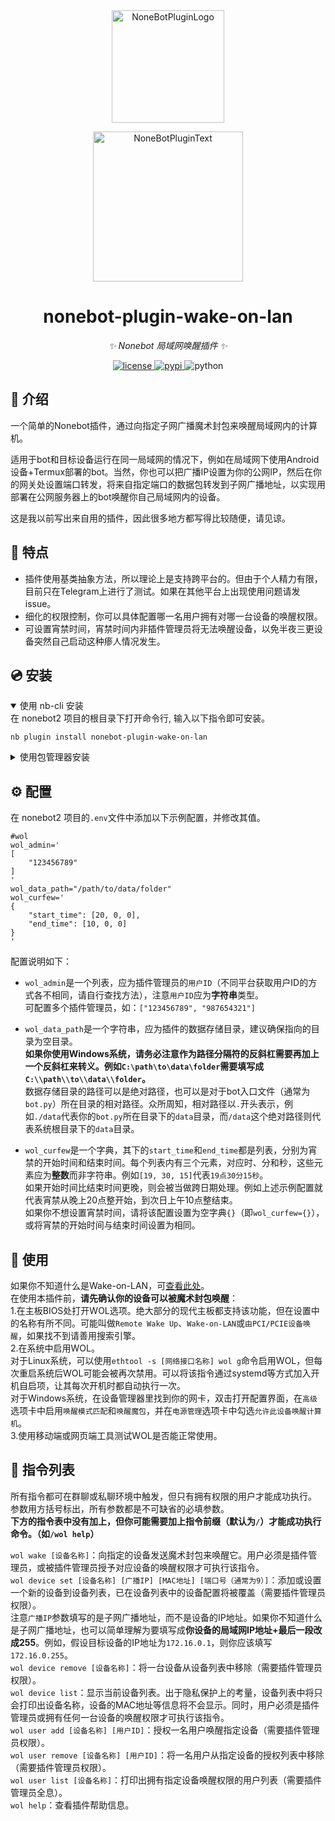 <div align="center">
  <a href="https://v2.nonebot.dev/store"><img src="https://github.com/A-kirami/nonebot-plugin-template/blob/resources/nbp_logo.png" width="180" height="180" alt="NoneBotPluginLogo"></a>
  <br>
  <p><img src="https://github.com/A-kirami/nonebot-plugin-template/blob/resources/NoneBotPlugin.svg" width="240" alt="NoneBotPluginText"></p>
</div>

<div align="center">

# nonebot-plugin-wake-on-lan

_✨ Nonebot 局域网唤醒插件 ✨_


<a href="./LICENSE">
    <img src="https://img.shields.io/github/license/tiehu/nonebot-plugin-wake-on-lan.svg" alt="license">
</a>
<a href="https://pypi.python.org/pypi/nonebot-plugin-wake-on-lan">
    <img src="https://img.shields.io/pypi/v/nonebot-plugin-wake-on-lan.svg" alt="pypi">
</a>
<img src="https://img.shields.io/badge/python-3.9+-blue.svg" alt="python">

</div>

## 📖 介绍

一个简单的Nonebot插件，通过向指定子网广播魔术封包来唤醒局域网内的计算机。  

适用于bot和目标设备运行在同一局域网的情况下，例如在局域网下使用Android设备+Termux部署的bot。当然，你也可以把广播IP设置为你的公网IP，然后在你的网关处设置端口转发，将来自指定端口的数据包转发到子网广播地址，以实现用部署在公网服务器上的bot唤醒你自己局域网内的设备。

这是我以前写出来自用的插件，因此很多地方都写得比较随便，请见谅。

## 🧩 特点

- 插件使用基类抽象方法，所以理论上是支持跨平台的。但由于个人精力有限，目前只在Telegram上进行了测试。如果在其他平台上出现使用问题请发issue。
- 细化的权限控制，你可以具体配置哪一名用户拥有对哪一台设备的唤醒权限。
- 可设置宵禁时间，宵禁时间内非插件管理员将无法唤醒设备，以免半夜三更设备突然自己启动这种瘆人情况发生。

## 💿 安装

<details open>
<summary>使用 nb-cli 安装</summary>
在 nonebot2 项目的根目录下打开命令行, 输入以下指令即可安装。

    nb plugin install nonebot-plugin-wake-on-lan

</details>

<details>
<summary>使用包管理器安装</summary>
在 nonebot2 项目的插件目录下, 打开命令行, 根据你使用的包管理器, 输入相应的安装命令。

<details>
<summary>pip</summary>

    pip install nonebot-plugin-wake-on-lan
</details>

打开 nonebot2 项目根目录下的 `pyproject.toml` 文件, 在 `[tool.nonebot]` 部分追加写入

    plugins = ["nonebot_plugin_wol"]

</details>

## ⚙️ 配置

在 nonebot2 项目的`.env`文件中添加以下示例配置，并修改其值。

    #wol
    wol_admin='
    [
        "123456789"
    ]
    '
    wol_data_path="/path/to/data/folder"
    wol_curfew='
    {
        "start_time": [20, 0, 0],
        "end_time": [10, 0, 0]
    }
    '

配置说明如下：
- `wol_admin`是一个列表，应为插件管理员的`用户ID`（不同平台获取用户ID的方式各不相同，请自行查找方法），注意`用户ID`应为**字符串**类型。  
可配置多个插件管理员，如：`["123456789", "987654321"]`

- `wol_data_path`是一个字符串，应为插件的数据存储目录，建议确保指向的目录为空目录。  
**如果你使用Windows系统，请务必注意作为路径分隔符的反斜杠需要再加上一个反斜杠来转义。例如`C:\path\to\data\folder`需要填写成`C:\\path\\to\\data\\folder`。**  
数据存储目录的路径可以是绝对路径，也可以是对于bot入口文件（通常为`bot.py`）所在目录的相对路径。众所周知，相对路径以`.`开头表示，例如`./data`代表你的`bot.py`所在目录下的`data`目录，而`/data`这个绝对路径则代表系统根目录下的`data`目录。

- `wol_curfew`是一个字典，其下的`start_time`和`end_time`都是列表，分别为宵禁的开始时间和结束时间。每个列表内有三个元素，对应时、分和秒，这些元素应为**整数**而非字符串。例如`[19, 30, 15]`代表`19点30分15秒`。  
如果开始时间比结束时间更晚，则会被当做跨日期处理。例如上述示例配置就代表宵禁从晚上20点整开始，到次日上午10点整结束。  
如果你不想设置宵禁时间，请将该配置设置为空字典`{}`（即`wol_curfew={}`），或将宵禁的开始时间与结束时间设置为相同。

## 🎉 使用

如果你不知道什么是Wake-on-LAN，可[查看此处](https://zh.wikipedia.org/wiki/%E7%B6%B2%E8%B7%AF%E5%96%9A%E9%86%92)。  
在使用本插件前，**请先确认你的设备可以被魔术封包唤醒**：  
1.在主板BIOS处打开WOL选项。绝大部分的现代主板都支持该功能，但在设置中的名称有所不同。可能叫做`Remote Wake Up`、`Wake-on-LAN`或`由PCI/PCIE设备唤醒`，如果找不到请善用搜索引擎。  
2.在系统中启用WOL。  
对于Linux系统，可以使用`ethtool -s [网络接口名称] wol g`命令启用WOL，但每次重启系统后WOL可能会被再次禁用。可以将该指令通过systemd等方式加入开机自启项，让其每次开机时都自动执行一次。  
对于Windows系统，在设备管理器里找到你的网卡，双击打开配置界面，在`高级`选项卡中启用`唤醒模式匹配`和`唤醒魔包`，并在`电源管理`选项卡中勾选`允许此设备唤醒计算机`。  
3.使用移动端或网页端工具测试WOL是否能正常使用。

## 📜 指令列表

所有指令都可在群聊或私聊环境中触发，但只有拥有权限的用户才能成功执行。  
参数用方括号标出，所有参数都是不可缺省的必填参数。  
**下方的指令表中没有加上，但你可能需要加上指令前缀（默认为`/`）才能成功执行命令。（如`/wol help`）**

`wol wake [设备名称]`：向指定的设备发送魔术封包来唤醒它。用户必须是插件管理员，或被插件管理员授予对应设备的唤醒权限才可执行该指令。  
`wol device set [设备名称] [广播IP] [MAC地址] [端口号（通常为9）]`：添加或设置一个新的设备到设备列表，已在设备列表中的设备配置将被覆盖（需要插件管理员权限）。  
注意`广播IP`参数填写的是子网广播地址，而不是设备的IP地址。如果你不知道什么是子网广播地址，也可以简单理解为要填写成**你设备的局域网IP地址+最后一段改成255**。例如，假设目标设备的IP地址为`172.16.0.1`，则你应该填写`172.16.0.255`。  
`wol device remove [设备名称]`：将一台设备从设备列表中移除（需要插件管理员权限）。  
`wol device list`：显示当前设备列表。出于隐私保护上的考量，设备列表中将只会打印出设备名称，设备的MAC地址等信息将不会显示。同时，用户必须是插件管理员或拥有任何一台设备的唤醒权限才可执行该指令。  
`wol user add [设备名称] [用户ID]`：授权一名用户唤醒指定设备（需要插件管理员权限）。  
`wol user remove [设备名称] [用户ID]`：将一名用户从指定设备的授权列表中移除（需要插件管理员权限）。  
`wol user list [设备名称]`：打印出拥有指定设备唤醒权限的用户列表（需要插件管理员全息）。  
`wol help`：查看插件帮助信息。